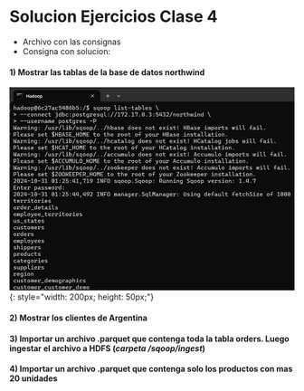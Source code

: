 # Solucion Ejercicios Clase 4 

- Archivo con las consignas
- Consigna con solucion:

#### **1)** Mostrar las tablas de la base de datos northwind

![Solucion ejercicio 1](image.png){: style="width: 200px; height: 50px;"}

#### **2)** Mostrar los clientes de Argentina
#### **3)** Importar un archivo .parquet que contenga toda la tabla orders. Luego ingestar el archivo a HDFS (*carpeta /sqoop/ingest*)
####  **4)** Importar un archivo .parquet que contenga solo los productos con mas 20 unidades